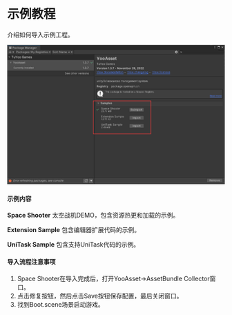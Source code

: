 # 示例教程

介绍如何导入示例工程。

![image](./Image/Samples-img1.png)

#### 示例内容

**Space Shooter** 太空战机DEMO，包含资源热更和加载的示例。

**Extension Sample** 包含编辑器扩展代码的示例。 

**UniTask Sample** 包含支持UniTask代码的示例。

#### 导入流程注意事项

1. Space Shooter在导入完成后，打开YooAsset->AssetBundle Collector窗口。
1. 点击修复按钮，然后点击Save按钮保存配置，最后关闭窗口。
3. 找到Boot.scene场景启动游戏。

